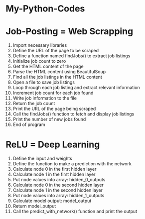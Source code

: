 # My-Python-Codes

# Job-Posting = Web Scrapping
1. Import necessary libraries
2. Define the URL of the page to be scraped
3. Define a function named findJobs() to extract job listings
4. Initialize job count to zero
5. Get the HTML content of the page
6. Parse the HTML content using BeautifulSoup
7. Find all the job listings in the HTML content
8. Open a file to save job listings
9. Loop through each job listing and extract relevant information
10. Increment job count for each job found
11. Write job information to the file
12. Return the job count
13. Print the URL of the page being scraped
14. Call the findJobs() function to fetch and display job listings
15. Print the number of new jobs found
16. End of program

# ReLU = Deep Learning
1. Define the input and weights
2. Define the function to make a prediction with the network
3. Calculate node 0 in the first hidden layer
4. Calculate node 1 in the first hidden layer
5. Put node values into array: hidden_0_outputs
6. Calculate node 0 in the second hidden layer
7. Calculate node 1 in the second hidden layer
8. Put node values into array: hidden_1_outputs
9. Calculate model output: model_output
10. Return model_output
11. Call the predict_with_network() function and print the output
